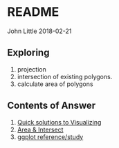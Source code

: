 README
================
John Little
2018-02-21

Exploring
---------

1.  projection
2.  intersection of existing polygons.
3.  calculate area of polygons

Contents of Answer
------------------

1.  [Quick solutions to Visualizing](03_solution_A_concise.Rmd)
2.  [Area & Intersect](04_area_intersect.Rmd)
3.  [ggplot reference/study](05_ggplot.Rmd)
